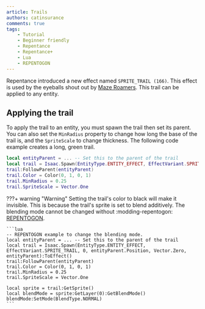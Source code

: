 ```yaml
---
article: Trails
authors: catinsurance
comments: true
tags:
    - Tutorial
    - Beginner friendly
    - Repentance
    - Repentance+
    - Lua
    - REPENTOGON
---
```


Repentance introduced a new effect named `SPRITE_TRAIL (166)`. This effect is used by the eyeballs shout out by [Maze Roamers](https://bindingofisaacrebirth.wiki.gg/wiki/Bony#Maze_Roamer). This trail can be applied to any entity.

## Applying the trail

To apply the trail to an entity, you must spawn the trail then set its parent. You can also set the `MinRadius` property to change how long the base of the trail is, and the `SpriteScale` to change thickness. The following code example creates a long, green trail.

```lua
local entityParent = ... -- Set this to the parent of the trail 
local trail = Isaac.Spawn(EntityType.ENTITY_EFFECT, EffectVariant.SPRITE_TRAIL, 0, entityParent.Position, Vector.Zero, entityParent):ToEffect()
trail:FollowParent(entityParent)
trail.Color = Color(0, 1, 0, 1)
trail.MinRadius = 0.25
trail.SpriteScale = Vector.One
```

???+ warning "Warning"
    Setting the trail's color to black will make it invisible. This is because the trail's sprite is set to blend additively. The blending mode cannot be changed without :modding-repentogon: [REPENTOGON](https://repentogon.com/).

    ```lua
    -- REPENTOGON example to change the blending mode.
    local entityParent = ... -- Set this to the parent of the trail
    local trail = Isaac.Spawn(EntityType.ENTITY_EFFECT, EffectVariant.SPRITE_TRAIL, 0, entityParent.Position, Vector.Zero, entityParent):ToEffect()
    trail:FollowParent(entityParent)
    trail.Color = Color(0, 1, 0, 1)
    trail.MinRadius = 0.25
    trail.SpriteScale = Vector.One

    local sprite = trail:GetSprite()
    local blendMode = sprite:GetLayer(0):GetBlendMode()
    blendMode:SetMode(BlendType.NORMAL)
    ```